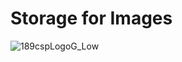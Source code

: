 # Storage for Images

![189cspLogoG_Low](https://user-images.githubusercontent.com/82991994/148472751-ca13e206-eca9-477d-b8b0-d581ad11f84a.png)
